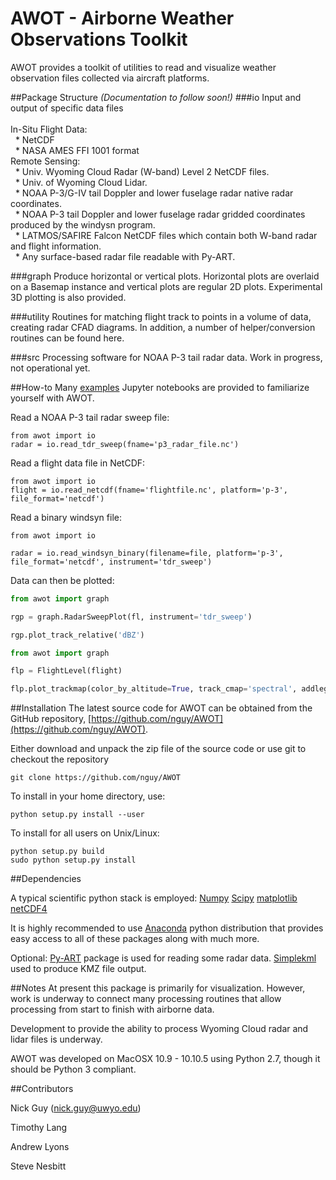 AWOT - Airborne Weather Observations Toolkit
===============

AWOT provides a toolkit of utilities to read and visualize weather observation files collected via aircraft platforms.


##Package Structure
_(Documentation to follow soon!)_
###io
Input and output of specific data files<br><br>
In-Situ Flight Data:<br>
&nbsp;&nbsp;* NetCDF<br>
&nbsp;&nbsp;* NASA AMES FFI 1001 format<br>
Remote Sensing:<br>
&nbsp;&nbsp;* Univ. Wyoming Cloud Radar (W-band) Level 2 NetCDF files.<br>
&nbsp;&nbsp;* Univ. of Wyoming Cloud Lidar.<br>
&nbsp;&nbsp;* NOAA P-3/G-IV tail Doppler and lower fuselage radar native radar coordinates.<br>
&nbsp;&nbsp;* NOAA P-3 tail Doppler and lower fuselage radar gridded coordinates produced by the windysn program.<br>
&nbsp;&nbsp;* LATMOS/SAFIRE Falcon NetCDF files which contain both W-band radar and flight information.<br>
&nbsp;&nbsp;* Any surface-based radar file readable with Py-ART.

###graph
Produce horizontal or vertical plots.  Horizontal plots are overlaid on a Basemap instance and vertical plots are regular 2D plots. Experimental 3D plotting is also provided.

###utility
Routines for matching flight track to points in a volume of data, creating radar CFAD diagrams. In addition, a number of helper/conversion routines can be found here.

###src
Processing software for NOAA P-3 tail radar data. Work in progress, not operational yet.

##How-to
Many [examples](https://github.com/nguy/AWOT/tree/master/examples) Jupyter notebooks are provided to familiarize yourself with AWOT.

Read a NOAA P-3 tail radar sweep file:

```
from awot import io
radar = io.read_tdr_sweep(fname='p3_radar_file.nc')
```

Read a flight data file in NetCDF:
```
from awot import io
flight = io.read_netcdf(fname='flightfile.nc', platform='p-3', file_format='netcdf')
```

Read a binary windsyn file:
```
from awot import io

radar = io.read_windsyn_binary(filename=file, platform='p-3', file_format='netcdf', instrument='tdr_sweep')
```

Data can then be plotted:
```python
from awot import graph

rgp = graph.RadarSweepPlot(fl, instrument='tdr_sweep')

rgp.plot_track_relative('dBZ')

from awot import graph

flp = FlightLevel(flight)

flp.plot_trackmap(color_by_altitude=True, track_cmap='spectral', addlegend=True, addtitle=True)
```


##Installation
The latest source code for AWOT can be obtained from the GitHub repository,
[https://github.com/nguy/AWOT](https://github.com/nguy/AWOT).

Either download and unpack the zip file of the source code or use git to checkout the repository

```
git clone https://github.com/nguy/AWOT
```
To install in your home directory, use:

```
python setup.py install --user
```
To install for all users on Unix/Linux:
```
python setup.py build
sudo python setup.py install
```

##Dependencies

A typical scientific python stack is employed:
    [Numpy](http://www.scipy.org)
    [Scipy](http://www.scipy.org)
    [matplotlib](http://matplotlib.org)
    [netCDF4](http://code.google.com/p/netcdf4-python)

It is highly recommended to use [Anaconda](https://store.continuum.io/cshop/anaconda/) python
distribution that provides easy access to all of these packages along with much more.

Optional:
    [Py-ART](https://github.com/ARM-DOE/pyart) package is used for reading some radar data.
    [Simplekml](http://www.simplekml.com) used to produce KMZ file output.




##Notes
At present this package is primarily for visualization.  However, work is underway to connect
many processing routines that allow processing from start to finish with airborne data.

Development to provide the ability to process Wyoming Cloud radar and lidar files is underway.

AWOT was developed on MacOSX 10.9 - 10.10.5 using Python 2.7, though it should be Python 3 compliant.

##Contributors

Nick Guy (nick.guy@uwyo.edu)

Timothy Lang

Andrew Lyons

Steve Nesbitt